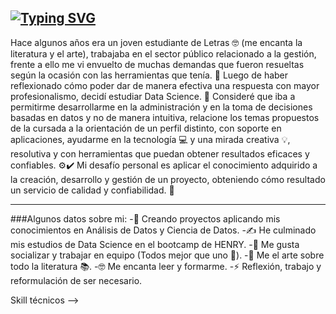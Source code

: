 [![Typing SVG](https://readme-typing-svg.demolab.com?font=Fira+Code&pause=1000&color=C33AF7&background=FF13EA00&width=435&lines=Bienvenido+a+mi+canal%2C+Soy+Ariel+%F0%9F%91%8B)](https://git.io/typing-svg)
---
Hace algunos años era un joven estudiante de Letras 🤓 (me encanta la literatura y el arte), trabajaba en el sector público relacionado a la gestión, frente a ello me vi envuelto de muchas demandas que fueron resueltas según la ocasión con las herramientas que tenía. 💪
Luego de haber reflexionado cómo poder dar de manera efectiva una respuesta con mayor profesionalismo, decidí estudiar Data Science. 🚀
Consideré que iba a permitirme desarrollarme en la administración y en la toma de decisiones basadas en datos y no de manera intuitiva, relacione los temas propuestos de la cursada a la orientación de un perfil distinto, con soporte en aplicaciones, ayudarme en la tecnología 💻 y una mirada creativa 💡, resolutiva y con herramientas que puedan obtener resultados eficaces y confiables. ⚙️✔️
Mi desafío personal es aplicar el conocimiento adquirido a la creación, desarrollo y gestión de un proyecto, obteniendo cómo resultado un servicio de calidad y confiabilidad. 🤝

---
###Algunos datos sobre mi:
-🔭 Creando proyectos aplicando mis conocimientos en Análisis de Datos y Ciencia de Datos.
-✍ He culminado mis estudios de Data Science en el bootcamp de HENRY.
-👯 Me gusta socializar y trabajar en equipo (Todos mejor que uno 💪).
-🎾 Me el arte sobre todo la literatura 📚.
-🤓 Me encanta leer y formarme.
-⚡ Reflexión, trabajo y reformulación de ser necesario.

Skill técnicos
-->
